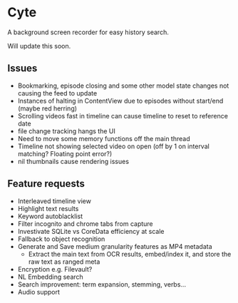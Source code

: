 # Cyte

A background screen recorder for easy history search.

Will update this soon.

## Issues
- Bookmarking, episode closing and some other model state changes not causing the feed to update
- Instances of halting in ContentView due to episodes without start/end (maybe red herring)
- Scrolling videos fast in timeline can cause timeline to reset to reference date
- file change tracking hangs the UI
- Need to move some memory functions off the main thread
- Timeline not showing selected video on open (off by 1 on interval matching? Floating point error?)
- nil thumbnails cause rendering issues
    
## Feature requests

- Interleaved timeline view
- Highlight text results
- Keyword autoblacklist
- Filter incognito and chrome tabs from capture
- Investivate SQLite vs CoreData efficiency at scale
- Fallback to object recognition
- Generate and Save medium granularity features as MP4 metadata
    * Extract the main text from OCR results, embed/index it, and store the raw text as ranged meta
- Encryption e.g. Filevault?
- NL Embedding search 
- Search improvement: term expansion, stemming, verbs... 
- Audio support
